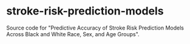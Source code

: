 # stroke-risk-prediction-models
Source code for "Predictive  Accuracy  of  Stroke  Risk  Prediction  Models  Across  Black  and  White  Race,  Sex,  and Age Groups".
